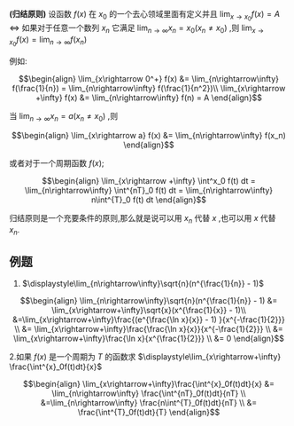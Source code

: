 **(归结原则)** 设函数 $f(x)$ 在 $x_0$ 的一个去心领域里面有定义并且 $\displaystyle\lim_{x\rightarrow x_0} f(x) = A$ $\Longleftrightarrow$ 如果对于任意一个数列 $x_n$ 它满足 $\displaystyle\lim_{n\rightarrow\infty} x_n = x_0(x_n \not ={x_0} )$ ,则 $\displaystyle\lim_{x\rightarrow x_0} f(x) = \displaystyle\lim_{n\rightarrow\infty} f(x_n)$

例如:

$$\begin{align}
    \lim_{x\rightarrow 0^+} f(x) &= \lim_{n\rightarrow\infty} f(\frac{1}{n}) = \lim_{n\rightarrow\infty} f(\frac{1}{n^2})\\
    \lim_{x\rightarrow +\infty} f(x) &= \lim_{n\rightarrow\infty} f(n) = A
\end{align}$$

当 $\displaystyle\lim_{n\rightarrow\infty}x_n = a(x_n \not ={x_0} )$ ,则


$$\begin{align}
    \lim_{x\rightarrow a} f(x) &= \lim_{n\rightarrow\infty} f(x_n)
\end{align}$$

或者对于一个周期函数 $f(x)$;

$$\begin{align}
    \lim_{x\rightarrow +\infty} \int^x_0 f(t) dt = \lim_{n\rightarrow\infty} \int^{nT}_0 f(t) dt = \lim_{n\rightarrow\infty} n\int^{T}_0 f(t) dt
\end{align}$$

归结原则是一个充要条件的原则,那么就是说可以用 $x_n$ 代替 $x$  ,也可以用 $x$ 代替 $x_n$.

## 例题
1. $\displaystyle\lim_{n\rightarrow\infty}\sqrt{n}(n^{\frac{1}{n}} - 1)$


$$\begin{align}
    \lim_{n\rightarrow\infty}\sqrt{n}(n^{\frac{1}{n}} - 1) &= \lim_{x\rightarrow+\infty}\sqrt{x}(x^{\frac{1}{x}} - 1)\\
    &=\lim_{x\rightarrow+\infty}\frac{(e^{\frac{\ln x}{x}} - 1) }{x^{-\frac{1}{2}}} \\
    &= \lim_{x\rightarrow+\infty}\frac{\frac{\ln x}{x}}{x^{-\frac{1}{2}}} \\
    &= \lim_{x\rightarrow+\infty}\frac{\ln x}{x^{\frac{1}{2}}} \\
    &= 0
\end{align}$$

2.如果 $f(x)$ 是一个周期为 $T$ 的函数求 $\displaystyle\lim_{x\rightarrow+\infty} \frac{\int^{x}_0f(t)dt}{x}$

$$\begin{align}
    \lim_{x\rightarrow+\infty}\frac{\int^{x}_0f(t)dt}{x} &= \lim_{n\rightarrow\infty} \frac{\int^{nT}_0f(t)dt}{nT} \\
    &=\lim_{n\rightarrow\infty} \frac{n\int^{T}_0f(t)dt}{nT} \\
    &= \frac{\int^{T}_0f(t)dt}{T}
\end{align}$$
